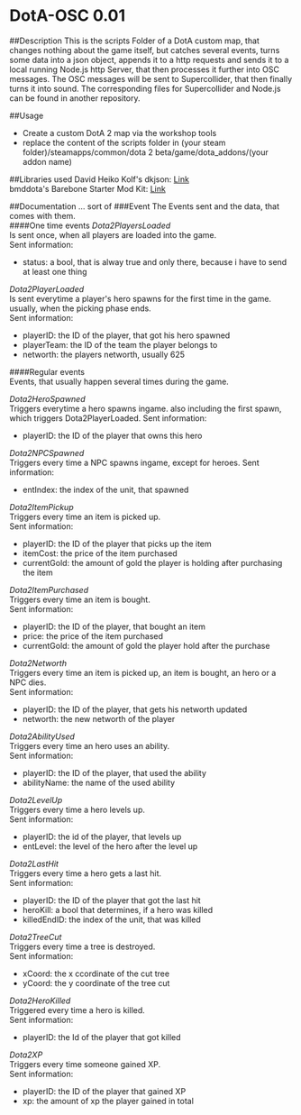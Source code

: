 # DotA-OSC 0.01
##Description
This is the scripts Folder of a DotA custom map, that changes nothing about the game itself, but catches several events, turns some data into a json object, appends it to a http requests 
and sends it to a local running Node.js http Server, that then processes it further into OSC messages. 
The OSC messages will be sent to Supercollider, that then finally turns it into sound. The corresponding files for Supercollider and Node.js can be found in another repository.

##Usage
- Create a custom DotA 2 map via the workshop tools
- replace the content of the scripts folder in (your steam folder)/steamapps/common/dota 2 beta/game/dota_addons/(your addon name)


##Libraries used
David Heiko Kolf's dkjson: [Link](http://dkolf.de/src/dkjson-lua.fsl/home)  
bmddota's Barebone Starter Mod Kit: [Link](https://github.com/bmddota/barebones)

##Documentation
... sort of
###Event
The Events sent and the data, that comes with them.   
####One time events
*Dota2PlayersLoaded*   
Is sent once, when all players are loaded into the game.   
Sent information:  
- status: a bool, that is alway true and only there, because i have to send at least one thing  

*Dota2PlayerLoaded*  
Is sent everytime a player's hero spawns for the first time in the game. usually, when the picking phase ends.  
Sent information:  
- playerID: the ID of the player, that got his hero spawned
- playerTeam:  the ID of the team the player belongs to
- networth: the players networth, usually 625


####Regular events	
Events, that usually happen several times during the game. 

*Dota2HeroSpawned*  
Triggers everytime a hero spawns ingame. also including the first spawn, which triggers Dota2PlayerLoaded.
Sent information: 
- playerID: the ID of the player that owns this hero

*Dota2NPCSpawned*  
Triggers every time a NPC spawns ingame, except for heroes.
Sent information:  
- entIndex: the index of the unit, that spawned  

*Dota2ItemPickup*  
Triggers every time an item is picked up.  
Sent information:  
- playerID: the ID of the player that picks up the item
- itemCost: the price of the item purchased
- currentGold: the amount of gold the player is holding after purchasing the item

*Dota2ItemPurchased*  
Triggers every time an item is bought.  
Sent information: 
- playerID: the ID of the player, that bought an item
- price: the price of the item purchased
- currentGold: the amount of gold the player hold after the purchase

*Dota2Networth*  
Triggers every time an item is picked up, an item is bought, an hero or a NPC dies.  
Sent information: 
- playerID: the ID of the player, that gets his networth updated
- networth: the new networth of the player

*Dota2AbilityUsed*  
Triggers every time an hero uses an ability.  
Sent information:
- playerID: the ID of the player, that used the ability
- abilityName: the name of the used ability

*Dota2LevelUp*  
Triggers every time a hero levels up.  
Sent information: 
- playerID: the id of the player, that levels up
- entLevel: the level of the hero after the level up

*Dota2LastHit*  
Triggers every time a hero gets a last hit.  
Sent information: 
- playerID: the ID of the player that got the last hit
- heroKill: a bool that determines, if a hero was killed
- killedEndID: the index of the unit, that was killed

*Dota2TreeCut*  
Triggers every time a tree is destroyed.  
Sent information:  
- xCoord: the x ccordinate of the cut tree
- yCoord: the y coordinate of the tree cut

*Dota2HeroKilled*  
Triggered every time a hero is killed.  
Sent information: 
- playerID: the Id of the player that got killed

*Dota2XP*  
Triggers every time someone gained XP.  
Sent information: 
- playerID: the ID of the player that gained XP
- xp: the amount of xp the player gained in total